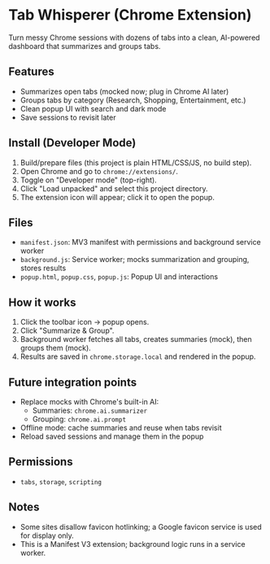 # Tab Whisperer (Chrome Extension)

Turn messy Chrome sessions with dozens of tabs into a clean, AI-powered dashboard that summarizes and groups tabs.

## Features

- Summarizes open tabs (mocked now; plug in Chrome AI later)
- Groups tabs by category (Research, Shopping, Entertainment, etc.)
- Clean popup UI with search and dark mode
- Save sessions to revisit later

## Install (Developer Mode)

1. Build/prepare files (this project is plain HTML/CSS/JS, no build step).
2. Open Chrome and go to `chrome://extensions/`.
3. Toggle on "Developer mode" (top-right).
4. Click "Load unpacked" and select this project directory.
5. The extension icon will appear; click it to open the popup.

## Files

- `manifest.json`: MV3 manifest with permissions and background service worker
- `background.js`: Service worker; mocks summarization and grouping, stores results
- `popup.html`, `popup.css`, `popup.js`: Popup UI and interactions

## How it works

1. Click the toolbar icon → popup opens.
2. Click "Summarize & Group".
3. Background worker fetches all tabs, creates summaries (mock), then groups them (mock).
4. Results are saved in `chrome.storage.local` and rendered in the popup.

## Future integration points

- Replace mocks with Chrome's built-in AI:
  - Summaries: `chrome.ai.summarizer`
  - Grouping: `chrome.ai.prompt`
- Offline mode: cache summaries and reuse when tabs revisit
- Reload saved sessions and manage them in the popup

## Permissions

- `tabs`, `storage`, `scripting`

## Notes

- Some sites disallow favicon hotlinking; a Google favicon service is used for display only.
- This is a Manifest V3 extension; background logic runs in a service worker.

